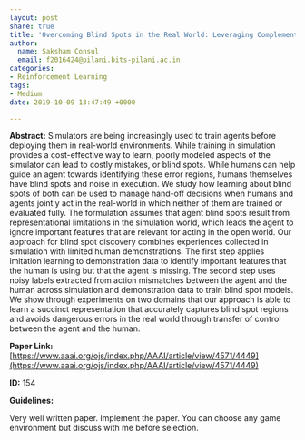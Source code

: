 ```yaml
---
layout: post
share: true
title: 'Overcoming Blind Spots in the Real World: Leveraging Complementary Abilities for Joint Execution (Paper ID: 154)'
author:
  name: Saksham Consul
  email: f2016424@pilani.bits-pilani.ac.in
categories:
- Reinforcement Learning
tags:
- Medium
date: 2019-10-09 13:47:49 +0000

---
```

**Abstract:** Simulators are being increasingly used to train agents before deploying them in real-world environments. While training in simulation provides a cost-effective way to learn, poorly modeled aspects of the simulator can lead to costly mistakes, or blind spots. While humans can help guide an agent towards identifying these error regions, humans themselves have blind spots and noise in execution. We study how learning about blind spots of both can be used to manage hand-off decisions when humans and agents jointly act in the real-world in which neither of them are trained or evaluated fully. The formulation assumes that agent blind spots result from representational limitations in the simulation world, which leads the agent to ignore important features that are relevant for acting in the open world. Our approach for blind spot discovery combines experiences collected in simulation with limited human demonstrations. The first step applies imitation learning to demonstration data to identify important features that the human is using but that the agent is missing. The second step uses noisy labels extracted from action mismatches between the agent and the human across simulation and demonstration data to train blind spot models. We show through experiments on two domains that our approach is able to learn a succinct representation that accurately captures blind spot regions and avoids dangerous errors in the real world through transfer of control between the agent and the human.

**Paper Link:** [https://www.aaai.org/ojs/index.php/AAAI/article/view/4571/4449](https://www.aaai.org/ojs/index.php/AAAI/article/view/4571/4449)

**ID:** 154

**Guidelines:**

Very well written paper. Implement the paper. You can choose any game environment but discuss with me before selection.

